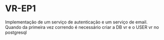 # VR-EP1
Implementação de um serviço de autenticação e um serviço de email.
Quando da primeira vez correndo é necessário criar a DB vr e o USER vr no postgresql
